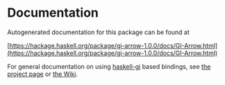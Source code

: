 # Documentation
Autogenerated documentation for this package can be found at

[https://hackage.haskell.org/package/gi-arrow-1.0.0/docs/GI-Arrow.html](https://hackage.haskell.org/package/gi-arrow-1.0.0/docs/GI-Arrow.html)

For general documentation on using [haskell-gi](https://github.com/haskell-gi/haskell-gi) based bindings, see [the project page](https://github.com/haskell-gi/haskell-gi) or [the Wiki](https://github.com/haskell-gi/haskell-gi/wiki).
